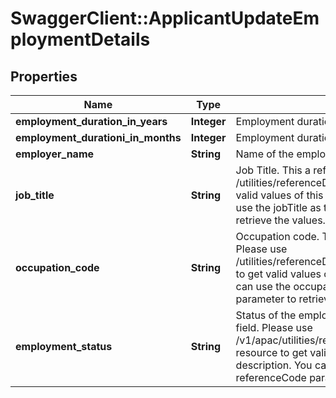 # SwaggerClient::ApplicantUpdateEmploymentDetails

## Properties
Name | Type | Description | Notes
------------ | ------------- | ------------- | -------------
**employment_duration_in_years** | **Integer** | Employment duration in years | [optional] 
**employment_durationi_in_months** | **Integer** | Employment duration in months | [optional] 
**employer_name** | **String** | Name of the employer. | [optional] 
**job_title** | **String** | Job Title. This a reference data field. Please use /utilities/referenceData/{jobTitle} resource to get valid values of this field with descriptions. You can use the jobTitle as the referenceCode parameter to retrieve the values. | [optional] 
**occupation_code** | **String** | Occupation code. This is a reference data field. Please use /utilities/referenceData/{occupationCode} resource to get valid values of this field with descriptions. You can use the occupationCode as the referenceCode parameter to retrieve the values. | [optional] 
**employment_status** | **String** | Status of the employment.This is a reference data field. Please use /v1/apac/utilities/referenceData/{employmentStatus} resource to get valid value of this field with description. You can use the field name as the referenceCode parameter to retrieve the values. | [optional] 

